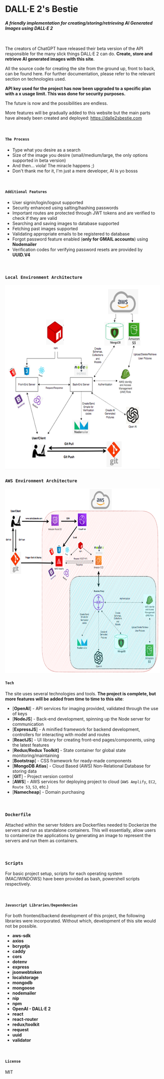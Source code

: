 # DALL·E 2's Bestie
#### _A friendly implementation for creating/storing/retrieving AI Generated Images using DALL·E 2_

<br>

The creators of ChatGPT have released their beta version of the API responsible for the many slick things DALL·E 2 can do. **Create, store and retrieve AI generated images with this site**. 

All the source code for creating the site from the ground up, front to back, can be found here. For further documentation, please refer to the relevant section on technologies used.

**API key used for the project has now been upgraded to a specific plan with a x usage limit. This was done for security purposes.**

The future is now and the possibilities are endless.

More features will be gradually added to this website but the main parts have already been created and deployed: https://dalle2sbestie.com

<br>


#### `The Process`
- Type what you desire as a search
- Size of the image you desire (small/medium/large, the only options supported in beta version)
- And then... viola! The miracle happens ;)
- Don't thank me for it, I'm just a mere developer, AI is yo bosss

<br>

#### `Additional Features`

- User signin/login/logout supported
- Security enhanced using salting/hashing passwords
- Important routes are protected through JWT tokens and are verified to check if they are valid
- Searching and saving images to database supported
- Fetching past images supported
- Validating appropriate emails to be registered to database
- Forgot password feature enabled (**only for GMAIL accounts**) using **Nodemailer**
- Verification codes for verifying password resets are provided by **UUID.V4**

<br>


### `Local Environment Architecture`
<img src="architecture_charts/localdevdiagram.png" alt="LOCAL DEV DIAGRAM" style="height: 600px; width:1000px;"/>
<br>


### `AWS Environment Architecture`
<img src="architecture_charts/awsdiagram.png" alt="AWS DIAGRAM" style="height: 600px; width:1000px;"/>

<br>


#### `Tech`

The site uses several technologies and tools. **The project is complete, but more features will be added from time to time to this site**:

- [**OpenAI**] - API services for imaging provided, validated through the use of keys
- [**NodeJS**] - Back-end development, spinning up the Node server for communication
- [**ExpressJS**] - A minified framework for backend development, controllers for interacting with model and routes
- [**ReactJS**] - UI library for creating front-end pages/components, using the latest features
- [**Redux/Redux Toolkit]** - State container for global state monitoring/maintaining
- [**Bootstrap**] - CSS framework for ready-made components
- [**MongoDB Atlas**] - Cloud Based (AWS) Non-Relational Database for storing data
- [**GIT**] - Project version control
- [**AWS**] - AWS services for deploying project to cloud (`AWS Amplify`, `EC2`, `Route 53`, `S3`, etc.)
- [**Namecheap**] - Domain purchasing

<br>

### `Dockerfile`
Attached within the server folders are Dockerfiles needed to Dockerize the servers and run as standalone containers. This will essentially, allow users to containerize the applications by generating an image to represent the servers and run them as containers.

<br />


### `Scripts`
For basic project setup, scripts for each operating system (MAC/WINDOWS) have been provided as bash, powershell scripts respectively.

<br />


#### `Javascript Libraries/Dependencies`
For both frontend/backend development of this project, the following libraries were incorporated. Without which, development of this site would not be possible.

- **aws-sdk**
- **axios**
- **bcryptjs**
- **caddy**
- **cors**
- **dotenv**
- **express**
- **jsonwebtoken**
- **localstorage**
- **mongodb**
- **mongoose**
- **nodemailer**
- **nip**
- **npm**
- **OpenAI - DALL·E 2**
- **react**
- **react-router**
- **redux/toolkit**
- **request**
- **uuid**
- **validator**

<br>

#### `License`

MIT